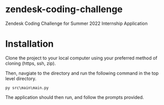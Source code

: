 # zendesk-coding-challenge
Zendesk Coding Challenge for Summer 2022 Internship Application


# Installation


Clone the project to your local computer using your preferred method of cloning (https, ssh, zip).

Then, navgiate to the directory and run the following command in the top level directory.

```
py src\main\main.py
```
The application should then run, and follow the prompts provided.

